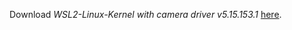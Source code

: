 
Download *WSL2-Linux-Kernel with camera driver v5.15.153.1* [here](../../../../../../../raw/refs/heads/main/1-testbed/4-webrtc-client-setup/1-firefox-containerised/Windows/linux-wsl-kernel-with-camera-drivers/vmlinux.zip?download=).